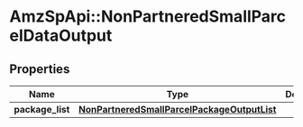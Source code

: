 # AmzSpApi::NonPartneredSmallParcelDataOutput

## Properties
Name | Type | Description | Notes
------------ | ------------- | ------------- | -------------
**package_list** | [**NonPartneredSmallParcelPackageOutputList**](NonPartneredSmallParcelPackageOutputList.md) |  | 

